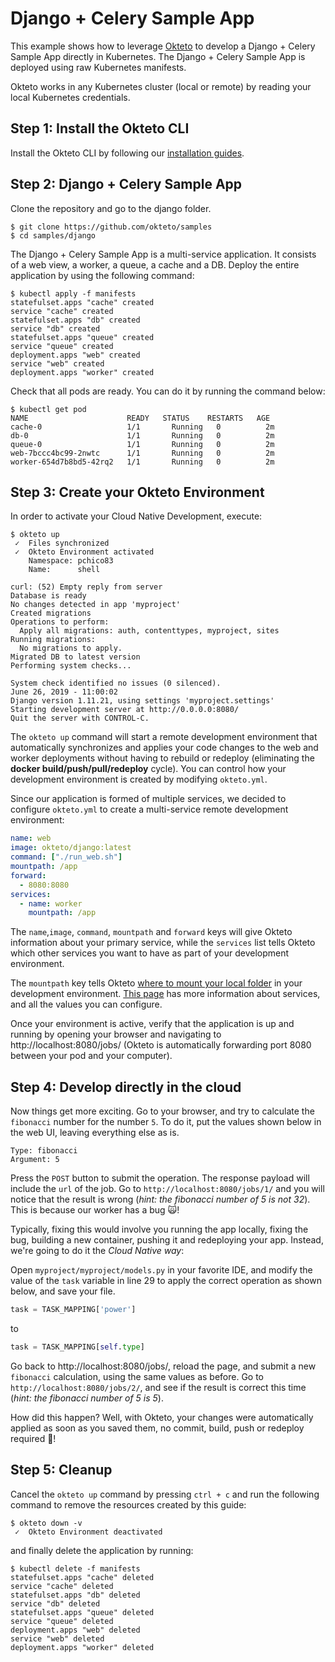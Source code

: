 # Django + Celery Sample App

This example shows how to leverage [Okteto](https://okteto.com) to develop a Django + Celery Sample App directly in Kubernetes. The Django + Celery Sample App is deployed using raw Kubernetes manifests.

Okteto works in any Kubernetes cluster (local or remote) by reading your local Kubernetes credentials.

## Step 1: Install the Okteto CLI

Install the Okteto CLI by following our [installation guides](https://github.com/okteto/okteto/blob/master/docs/installation.md).


## Step 2: Django + Celery Sample App

Clone the repository and go to the django folder.

```console
$ git clone https://github.com/okteto/samples
$ cd samples/django
```

The Django + Celery Sample App is a multi-service application. It consists of a web view, a worker, a queue, a cache and a DB. 
Deploy the entire application by using the following command:

```console
$ kubectl apply -f manifests
statefulset.apps "cache" created
service "cache" created
statefulset.apps "db" created
service "db" created
statefulset.apps "queue" created
service "queue" created
deployment.apps "web" created
service "web" created
deployment.apps "worker" created
```

Check that all pods are ready. You can do it by running the command below:
```
$ kubectl get pod                                                                                      
NAME                      READY   STATUS    RESTARTS   AGE
cache-0                   1/1       Running   0          2m
db-0                      1/1       Running   0          2m
queue-0                   1/1       Running   0          2m
web-7bccc4bc99-2nwtc      1/1       Running   0          2m
worker-654d7b8bd5-42rq2   1/1       Running   0          2m
```

## Step 3: Create your Okteto Environment

In order to activate your Cloud Native Development, execute:

```console
$ okteto up
 ✓  Files synchronized
 ✓  Okteto Environment activated
    Namespace: pchico83
    Name:      shell

curl: (52) Empty reply from server
Database is ready
No changes detected in app 'myproject'
Created migrations
Operations to perform:
  Apply all migrations: auth, contenttypes, myproject, sites
Running migrations:
  No migrations to apply.
Migrated DB to latest version
Performing system checks...

System check identified no issues (0 silenced).
June 26, 2019 - 11:00:02
Django version 1.11.21, using settings 'myproject.settings'
Starting development server at http://0.0.0.0:8080/
Quit the server with CONTROL-C.
```

The `okteto up` command will start a remote development environment that automatically synchronizes and applies your code changes to the web and worker deployments without having to rebuild or redeploy (eliminating the **docker build/push/pull/redeploy** cycle). You can control how your development environment is created by modifying `okteto.yml`.

Since our application is formed of multiple services, we decided to configure `okteto.yml` to create a multi-service remote development environment:

```yaml
name: web
image: okteto/django:latest
command: ["./run_web.sh"]
mountpath: /app
forward:
  - 8080:8080
services:
  - name: worker
    mountpath: /app
```

The `name`,`image`, `command`, `mountpath` and `forward` keys will give Okteto information about your primary service, while the `services` list tells Okteto which other services you want to have as part of your development environment. 

The `mountpath` key tells Okteto [where to mount your local folder](https://okteto.com/docs/reference/manifest/index.html#mountpath-string-optional) in your development environment.  [This page](https://okteto.com/docs/reference/manifest/index.html#services-object-optional) has more information about services, and all the values you can configure.

Once your environment is active, verify that the application is up and running by opening your browser and navigating to http://localhost:8080/jobs/ (Okteto is automatically forwarding port 8080 between your pod and your computer). 

## Step 4: Develop directly in the cloud

Now things get more exciting. Go to your browser, and try to calculate the `fibonacci` number for the number `5`. To do it, put the values shown below in the web UI, leaving everything else as is.

```
Type: fibonacci
Argument: 5
```

Press the `POST` button to submit the operation. The response payload will include the `url` of the job. Go to `http://localhost:8080/jobs/1/` and you will notice that the result is wrong (_hint: the fibonacci number of 5 is not 32_). This is because our worker has a bug 🙀!

Typically, fixing this would involve you running the app locally, fixing the bug, building a new container, pushing it and redeploying your app. Instead, we're going to do it the *Cloud Native way*:

Open `myproject/myproject/models.py` in your favorite IDE, and modify the value of the `task` variable in line 29 to apply the correct operation as shown below, and save your file.

```python
task = TASK_MAPPING['power']
```

to

```python
task = TASK_MAPPING[self.type]
```

Go back to http://localhost:8080/jobs/, reload the page, and submit a new `fibonacci` calculation, using the same values as before. Go to `http://localhost:8080/jobs/2/`, and see if the result is correct this time (_hint: the fibonacci number of 5 is 5_).


How did this happen? Well, with Okteto, your changes were automatically applied as soon as you saved them, no commit, build, push or redeploy required 💪! 

## Step 5: Cleanup

Cancel the `okteto up` command by pressing `ctrl + c` and run the following command to remove the resources created by this guide: 

```console
$ okteto down -v
 ✓  Okteto Environment deactivated

```
 and finally delete the application by running:

```console
$ kubectl delete -f manifests
statefulset.apps "cache" deleted
service "cache" deleted
statefulset.apps "db" deleted
service "db" deleted
statefulset.apps "queue" deleted
service "queue" deleted
deployment.apps "web" deleted
service "web" deleted
deployment.apps "worker" deleted
```
